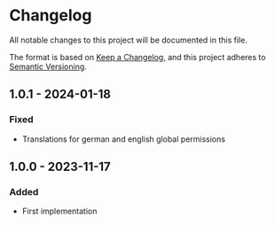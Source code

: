 # Changelog
All notable changes to this project will be documented in this file.

The format is based on [Keep a Changelog](https://keepachangelog.com/en/1.0.0/),
and this project adheres to [Semantic Versioning](https://semver.org/spec/v2.0.0.html).

## 1.0.1 - 2024-01-18
### Fixed
- Translations for german and english global permissions

## 1.0.0 - 2023-11-17
### Added
- First implementation

